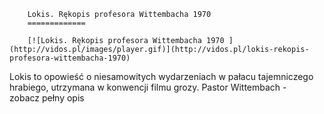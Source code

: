 
        Lokis. Rękopis profesora Wittembacha 1970 
        =============
        
        [![Lokis. Rękopis profesora Wittembacha 1970 ](http://vidos.pl/images/player.gif)](http://vidos.pl/lokis-rekopis-profesora-wittembacha-1970)
        
        
 Lokis to opowieść o niesamowitych wydarzeniach w pałacu tajemniczego hrabiego, utrzymana w konwencji filmu grozy. Pastor Wittembach - zobacz pełny opis
    